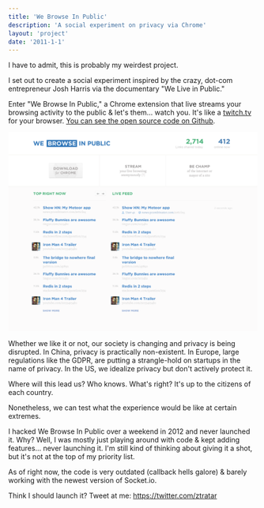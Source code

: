 ```yaml
---
title: 'We Browse In Public'
description: 'A social experiment on privacy via Chrome'
layout: 'project'
date: '2011-1-1'
---
```


I have to admit, this is probably my weirdest project.

I set out to create a social experiment inspired by the crazy, dot-com entrepreneur Josh Harris via the documentary "We Live in Public."

Enter "We Browse In Public," a Chrome extension that live streams your browsing activity to the public & let's them... watch you. It's like a [twitch.tv](http://twitch.tv) for your browser. [You can see the open source code on Github](https://github.com/ztratar/webrowseinpublic).

<img class="full" src="/img/projects/webrowseinpublic/mock.png">

Whether we like it or not, our society is changing and privacy is being disrupted. In China, privacy is practically non-existent. In Europe, large regulations like the GDPR, are putting a strangle-hold on startups in the name of privacy. In the US, we idealize privacy but don't actively protect it.

Where will this lead us? Who knows. What's right? It's up to the citizens of each country.

Nonetheless, we can test what the experience would be like at certain extremes.

I hacked We Browse In Public over a weekend in 2012 and never launched it. Why? Well, I was mostly just playing around with code & kept adding features... never launching it. I'm still kind of thinking about giving it a shot, but it's not at the top of my priority list.

As of right now, the code is very outdated (callback hells galore) & barely working with the newest version of Socket.io.

Think I should launch it? Tweet at me: https://twitter.com/ztratar
